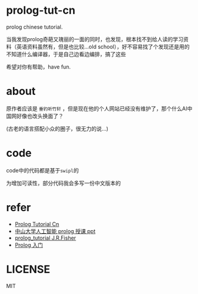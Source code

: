 # prolog-tut-cn
prolog chinese tutorial.

当我发现prolog奇葩又瑰丽的一面的同时，也发现，根本找不到给人读的学习资料（英语资料虽然有，但是也比较...old school），好不容易找了个发现还是用的不知道什么编译器，于是自己边看边编排，搞了这些

希望对你有帮助，have fun.

# about
原作者应该是 `垂钓听竹轩` ，但是现在他的个人网站已经没有维护了，那个什么AI中国网好像也改头换面了？

(古老的语言搭配小众的圈子，很无力的说...)

# code 
code中的代码都是基于`swipl`的

为增加可读性，部分代码我会多写一份中文版本的

# refer
- [Prolog Tutorial Cn](https://oracle-abc.wikidot.com/prolog-tutorial-cn)
- [中山大学人工智能 prolog 授课 ppt](#)
- [prolog_tutorial J.R.Fisher](https://www.cpp.edu/~jrfisher/www/prolog_tutorial/)
- [Prolog 入门](https://programmermagazine.github.io/201308/htm/article3.html)

# LICENSE
MIT